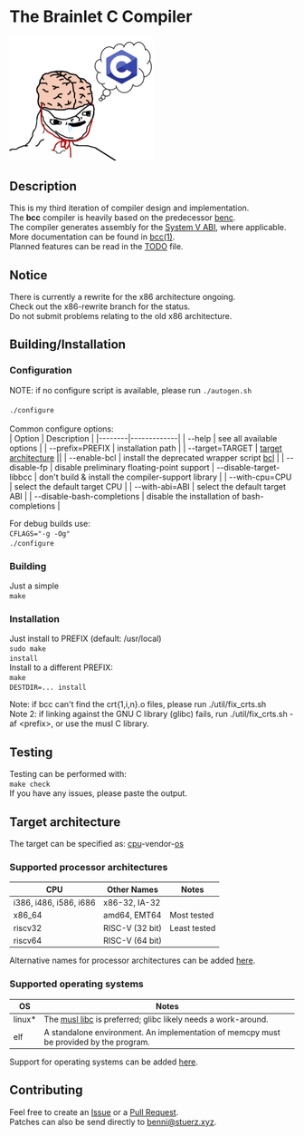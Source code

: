 # The Brainlet C Compiler
<img src="util/bcc.png" width="256"><br>

## Description
This is my third iteration of compiler design and implementation.<br>
The <strong>bcc</strong> compiler is heavily based on the predecessor [benc](https://github.com/Benni3D/benc).<br>
The compiler generates assembly for the [System V ABI](https://wiki.osdev.org/System_V_ABI), where applicable.<br>
More documentation can be found in [bcc(1)](https://stuerz.xyz/bcc.1.html).<br>
Planned features can be read in the [TODO](./TODO) file.

## Notice
There is currently a rewrite for the x86 architecture ongoing.<br>
Check out the x86-rewrite branch for the status.<br>
Do not submit problems relating to the old x86 architecture.<br>


## Building/Installation
### Configuration
NOTE: if no configure script is available, please run
<code>./autogen.sh</code><br><br>
<code>./configure</code><br><br>
Common configure options:<br>
| Option | Description |
|--------|-------------|
| --help | see all available options |
| --prefix=PREFIX  | installation path |
| --target=TARGET | [target architecture](#target-architecture) ||
| --enable-bcl | install the deprecated wrapper script [bcl](https://github.com/Benni3D/bcc/blob/master/util/bcl) |
| --disable-fp | disable preliminary floating-point support 
| --disable-target-libbcc | don't build & install the compiler-support library |
| --with-cpu=CPU | select the default target CPU |
| --with-abi=ABI | select the default target ABI |
| --disable-bash-completions | disable the installation of bash-completions |

For debug builds use:<br>
<code>CFLAGS="-g -Og" ./configure</code>

### Building
Just a simple<br>
<code>make</code>

### Installation
Just install to PREFIX (default: /usr/local)<br>
<code>sudo make install</code><br>
Install to a different PREFIX:<br>
<code>make DESTDIR=... install</code><br>

Note: if bcc can't find the crt{1,i,n}.o files, please run ./util/fix\_crts.sh<br>
Note 2: if linking against the GNU C library (glibc) fails, run ./util/fix\_crts.sh -af \<prefix\>, or use the musl C library.

## Testing
Testing can be performed with:<br>
<code>make check</code><br>
If you have any issues, please paste the output.<br>

## Target architecture
The target can be specified as: [cpu](#supported-processor-architectures)-vendor-[os](#supported-operating-systems)

### Supported processor architectures
| CPU | Other Names | Notes |
|------|-------------|---|
| i386, i486, i586, i686 | x86-32, IA-32 | |
| x86\_64 | amd64, EMT64 | Most tested |
| riscv32 | RISC-V (32 bit) | Least tested |
| riscv64 | RISC-V (64 bit) | |

Alternative names for processor architectures can be added [here](https://github.com/Benni3D/bcc/blob/master/util/m4/ax_check_target.m4#L21).

### Supported operating systems
| OS | Notes |
|------|-------------|
| linux* | The [musl libc](https://www.musl-libc.org/) is preferred; glibc likely needs a work-around. |
| elf | A standalone environment. An implementation of memcpy must be provided by the program. |

Support for operating systems can be added [here](https://github.com/Benni3D/bcc/blob/master/util/m4/ax_set_predef_macros.m4#L28).
  
## Contributing
Feel free to create an [Issue](https://github.com/Benni3D/bcc/issues) or a [Pull Request](https://github.com/Benni3D/bcc/pulls).<br>
Patches can also be send directly to <benni@stuerz.xyz>.<br>
